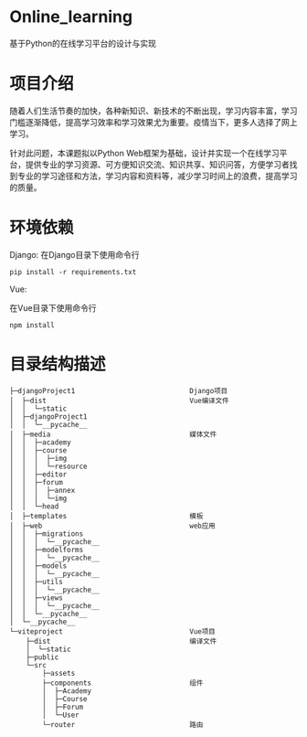 # Online_learning
基于Python的在线学习平台的设计与实现

# 项目介绍

随着人们生活节奏的加快，各种新知识、新技术的不断出现，学习内容丰富，学习门槛逐渐降低，提高学习效率和学习效果尤为重要。疫情当下，更多人选择了网上学习。

针对此问题，本课题拟以Python Web框架为基础，设计并实现一个在线学习平台，提供专业的学习资源、可方便知识交流、知识共享、知识问答，方便学习者找到专业的学习途径和方法，学习内容和资料等，减少学习时间上的浪费，提高学习的质量。

# 环境依赖

Django:
在Django目录下使用命令行

```
pip install -r requirements.txt
```

Vue:

在Vue目录下使用命令行

```
npm install
```





# 目录结构描述

```
├─djangoProject1							Django项目
│  ├─dist									Vue编译文件
│  │  └─static
│  ├─djangoProject1							
│  │  └─__pycache__
│  ├─media									媒体文件
│  │  ├─academy
│  │  ├─course
│  │  │  ├─img
│  │  │  └─resource
│  │  ├─editor
│  │  ├─forum
│  │  │  ├─annex
│  │  │  └─img
│  │  └─head
│  ├─templates								模板
│  ├─web									web应用
│  │  ├─migrations
│  │  │  └─__pycache__
│  │  ├─modelforms
│  │  │  └─__pycache__
│  │  ├─models
│  │  │  └─__pycache__
│  │  ├─utils
│  │  │  └─__pycache__
│  │  ├─views
│  │  │  └─__pycache__
│  │  └─__pycache__
│  └─__pycache__
└─viteproject								Vue项目
    ├─dist									编译文件
    │  └─static
    ├─public
    └─src
        ├─assets
        ├─components						组件
        │  ├─Academy
        │  ├─Course
        │  ├─Forum
        │  └─User
        └─router							路由
```
